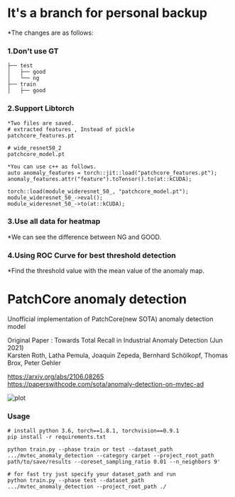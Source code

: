 # It's a branch for personal backup
*The changes are as follows:  

### 1.Don't use GT 
~~~
├── test
│   ├── good
│   └── ng
├── train
│   ├── good  

~~~

### 2.Support Libtorch 
~~~
*Two files are saved.
# extracted features , Instead of pickle
patchcore_features.pt 

# wide_resnet50_2
patchcore_model.pt 

*You can use c++ as follows.
auto anomaly_features = torch::jit::load("patchcore_features.pt");
anomaly_features.attr("feature").toTensor().to(at::kCUDA);
 
torch::load(module_wideresnet_50_, "patchcore_model.pt");
module_wideresnet_50_->eval();
module_wideresnet_50_->to(at::kCUDA);
~~~


### 3.Use all data for heatmap  
*We can see the difference between NG and GOOD.

### 4.Using ROC Curve for best threshold detection
*Find the threshold value with the mean value of the anomaly map.

# PatchCore anomaly detection
Unofficial implementation of PatchCore(new SOTA) anomaly detection model


Original Paper : 
Towards Total Recall in Industrial Anomaly Detection (Jun 2021)  
Karsten Roth, Latha Pemula, Joaquin Zepeda, Bernhard Schölkopf, Thomas Brox, Peter Gehler  


https://arxiv.org/abs/2106.08265  
https://paperswithcode.com/sota/anomaly-detection-on-mvtec-ad

![plot](./capture/capture.jpg)


### Usage 
~~~
# install python 3.6, torch==1.8.1, torchvision==0.9.1
pip install -r requirements.txt

python train.py --phase train or test --dataset_path .../mvtec_anomaly_detection --category carpet --project_root_path path/to/save/results --coreset_sampling_ratio 0.01 --n_neighbors 9'

# for fast try just specify your dataset_path and run
python train.py --phase test --dataset_path .../mvtec_anomaly_detection --project_root_path ./
~~~

